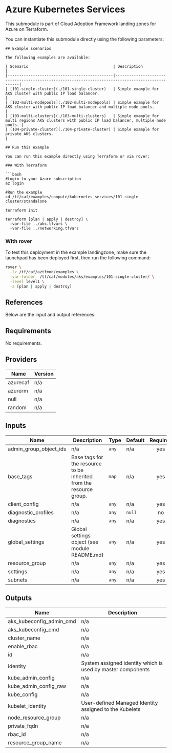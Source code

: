 # Azure Kubernetes Services

This submodule is part of Cloud Adoption Framework landing zones for Azure on Terraform.

You can instantiate this submodule directly using the following parameters:

```
## Example scenarios

The following examples are available:

| Scenario                                     | Description                                                                                      |
|----------------------------------------------|--------------------------------------------------------------------------------------------------|
| [101-single-cluster](./101-single-cluster)   | Simple example for AKS cluster with public IP load balancer.                                     |
| [102-multi-nodepools](./102-multi-nodepools) | Simple example for AKS cluster with public IP load balancer and multiple node pools.             |
| [103-multi-clusters](./103-multi-clusters)   | Simple example for multi regions AKS clusters with public IP load balancer, multiple node pools. |
| [104-private-cluster](./104-private-cluster) | Simple example for private AKS clusters.                                                         |

## Run this example

You can run this example directly using Terraform or via rover:

### With Terraform

```bash
#Login to your Azure subscription
az login

#Run the example
cd /tf/caf/examples/compute/kubernetes_services/101-single-cluster/standalone

terraform init

terraform [plan | apply | destroy] \
  -var-file ../aks.tfvars \
  -var-file ../networking.tfvars
```

### With rover

To test this deployment in the example landingzone, make sure the launchpad has been deployed first, then run the following command:

```bash
rover \
  -lz /tf/caf/aztfmod/examples \
  -var-folder  /tf/caf/modules/aks/examples/101-single-cluster/ \
  -level level1 \
  -a [plan | apply | destroy]
```

## References

Below are the input and output references:
<!-- BEGINNING OF PRE-COMMIT-TERRAFORM DOCS HOOK -->
## Requirements

No requirements.

## Providers

| Name | Version |
|------|---------|
| azurecaf | n/a |
| azurerm | n/a |
| null | n/a |
| random | n/a |

## Inputs

| Name | Description | Type | Default | Required |
|------|-------------|------|---------|:--------:|
| admin\_group\_object\_ids | n/a | `any` | n/a | yes |
| base\_tags | Base tags for the resource to be inherited from the resource group. | `map` | n/a | yes |
| client\_config | n/a | `any` | n/a | yes |
| diagnostic\_profiles | n/a | `any` | `null` | no |
| diagnostics | n/a | `any` | n/a | yes |
| global\_settings | Global settings object (see module README.md) | `any` | n/a | yes |
| resource\_group | n/a | `any` | n/a | yes |
| settings | n/a | `any` | n/a | yes |
| subnets | n/a | `any` | n/a | yes |

## Outputs

| Name | Description |
|------|-------------|
| aks\_kubeconfig\_admin\_cmd | n/a |
| aks\_kubeconfig\_cmd | n/a |
| cluster\_name | n/a |
| enable\_rbac | n/a |
| id | n/a |
| identity | System assigned identity which is used by master components |
| kube\_admin\_config | n/a |
| kube\_admin\_config\_raw | n/a |
| kube\_config | n/a |
| kubelet\_identity | User-defined Managed Identity assigned to the Kubelets |
| node\_resource\_group | n/a |
| private\_fqdn | n/a |
| rbac\_id | n/a |
| resource\_group\_name | n/a |

<!-- END OF PRE-COMMIT-TERRAFORM DOCS HOOK -->